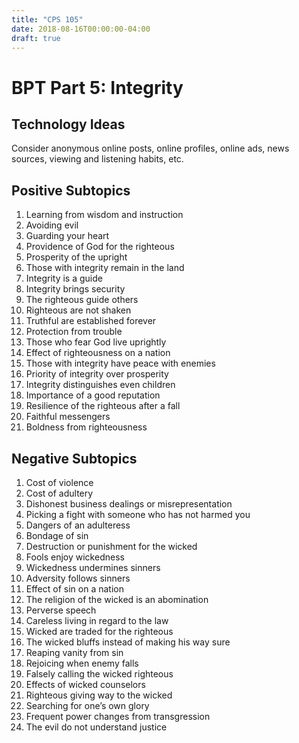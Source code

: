 ```yaml
---
title: "CPS 105"
date: 2018-08-16T00:00:00-04:00
draft: true
---
```


# BPT Part 5: Integrity

## Technology Ideas

Consider anonymous online posts, online profiles, online ads, news sources, viewing and listening habits, etc. 

## Positive Subtopics

1. Learning from wisdom and instruction
1. Avoiding evil
1. Guarding your heart
1. Providence of God for the righteous
1. Prosperity of the upright
1. Those with integrity remain in the land
1. Integrity is a guide
1. Integrity brings security
1. The righteous guide others
1. Righteous are not shaken
1. Truthful are established forever
1. Protection from trouble
1. Those who fear God live uprightly
1. Effect of righteousness on a nation
1. Those with integrity have peace with enemies
1. Priority of integrity over prosperity
1. Integrity distinguishes even children
1. Importance of a good reputation
1. Resilience of the righteous after a fall
1. Faithful messengers
1. Boldness from righteousness

## Negative Subtopics

1. Cost of violence
1. Cost of adultery
1. Dishonest business dealings or misrepresentation
1. Picking a fight with someone who has not harmed you
1. Dangers of an adulteress
1. Bondage of sin
1. Destruction or punishment for the wicked
1. Fools enjoy wickedness
1. Wickedness undermines sinners
1. Adversity follows sinners
1. Effect of sin on a nation
1. The religion of the wicked is an abomination
1. Perverse speech
1. Careless living in regard to the law
1. Wicked are traded for the righteous
1. The wicked bluffs instead of making his way sure
1. Reaping vanity from sin
1. Rejoicing when enemy falls
1. Falsely calling the wicked righteous
1. Effects of wicked counselors
1. Righteous giving way to the wicked
1. Searching for one’s own glory
1. Frequent power changes from transgression
1. The evil do not understand justice